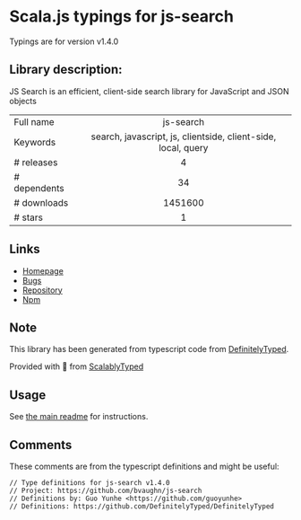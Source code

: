 
# Scala.js typings for js-search

Typings are for version v1.4.0

## Library description:
JS Search is an efficient, client-side search library for JavaScript and JSON objects

|                    |                 |
| ------------------ | :-------------: |
| Full name          | js-search |
| Keywords           | search, javascript, js, clientside, client-side, local, query |
| # releases         | 4 |
| # dependents       | 34 |
| # downloads        | 1451600 |
| # stars            | 1 |

## Links
- [Homepage](https://github.com/bvaughn/js-search)
- [Bugs](https://github.com/bvaughn/js-search/issues)
- [Repository](https://github.com/bvaughn/js-search)
- [Npm](https://www.npmjs.com/package/js-search)
    


## Note
This library has been generated from typescript code from [DefinitelyTyped](https://definitelytyped.org).

Provided with :purple_heart: from [ScalablyTyped](https://github.com/oyvindberg/ScalablyTyped)

## Usage
See [the main readme](../../readme.md) for instructions.

## Comments

These comments are from the typescript definitions and might be useful:
```
// Type definitions for js-search v1.4.0
// Project: https://github.com/bvaughn/js-search
// Definitions by: Guo Yunhe <https://github.com/guoyunhe>
// Definitions: https://github.com/DefinitelyTyped/DefinitelyTyped

```

